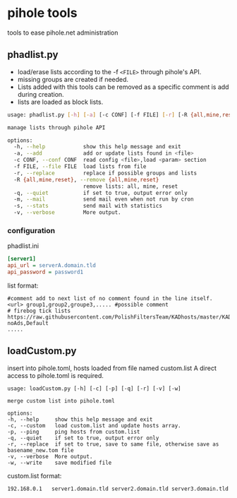 # pihole tools
tools to ease pihole.net administration

## phadlist.py

* load/erase lists according to the -f `<FILE>` through pihole's API.
* missing groups are created if needed.
* Lists added with this tools can be removed as a specific comment is add during creation.
* lists are loaded as block lists.

```bash
usage: phadlist.py [-h] [-a] [-c CONF] [-f FILE] [-r] [-R {all,mine,reset}] [-q] [-m] [-s] [-v]

manage lists through pihole API

options:
  -h, --help            show this help message and exit
  -a, --add             add or update lists found in <file>
  -c CONF, --conf CONF  read config <file>,load <param> section
  -f FILE, --file FILE  load lists from file
  -r, --replace         replace if possible groups and lists
  -R {all,mine,reset}, --remove {all,mine,reset}
                        remove lists: all, mine, reset
  -q, --quiet           if set to true, output error only
  -m, --mail            send mail even when not run by cron
  -s, --stats           send mail with statistics
  -v, --verbose         More output.
```

### configuration
phadlist.ini
```ini
[server1]
api_url = serverA.domain.tld
api_password = password1
```

list format:
```
#comment add to next list of no comment found in the line itself.
<url> group1,group2,groupe3,..... #possible comment
# firebog tick lists
https://raw.githubusercontent.com/PolishFiltersTeam/KADhosts/master/KADhosts.txt noAds,Default
.....
```

## loadCustom.py

insert into pihole.toml, hosts loaded from file named custom.list
A direct access to pihole.toml is required.

```
usage: loadCustom.py [-h] [-c] [-p] [-q] [-r] [-v] [-w]

merge custom list into pihole.toml

options:
-h, --help     show this help message and exit
-c, --custom   load custom.list and update hosts array.
-p, --ping     ping hosts from custom.list
-q, --quiet    if set to true, output error only
-r, --replace  if set to true, save to same file, otherwise save as basename_new.tom file
-v, --verbose  More output.
-w, --write    save modified file
```

custom.list format:
```bash
192.168.0.1   server1.domain.tld server2.domain.tld server3.domain.tld
```